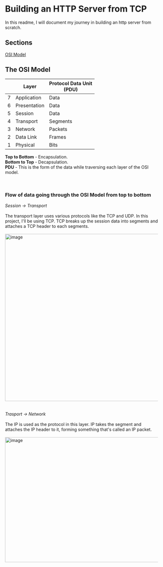 # Building an HTTP Server from TCP
In this readme, I will document my journey in building an http server from scratch.

## Sections
[OSI Model](#the-osi-model)

## The OSI Model
|   | Layer | Protocol Data Unit <br> (PDU) |
|---|-------|--------------------------|
| 7 | Application | Data |
| 6 | Presentation | Data |
| 5 | Session | Data |
| 4 | Transport | Segments |
| 3 | Network | Packets | 
| 2 | Data Link | Frames |
| 1 | Physical | Bits |

**Top to Bottom** - Encapsulation. <br>
**Bottom to Top** - Decapsulation. <br> 
**PDU** - This is the form of the data while traversing each layer of the OSI model. <br> <br> <br>

### Flow of data going through the OSI Model from top to bottom <br>
_Session -> Transport_ <br> <br>
The transport layer uses various protocols like the TCP and UDP. In this project, I'll be using TCP.
TCP breaks up the session data into segments and attaches a TCP header to each segments. <br><br>
<img width="637" height="552" alt="image" src="https://github.com/user-attachments/assets/060340ee-749b-4702-b3c2-3c513ff23fc3" />
<br><br><br>
_Trasport -> Network_ <br><br>
The IP is used as the protocol in this layer. IP takes the segment and attaches the IP header to it, forming something that's called an IP packet. <br><br>
<img width="1121" height="413" alt="image" src="https://github.com/user-attachments/assets/b7fb3cc0-3369-466b-bba5-3d5e2fbb6aa5" />





